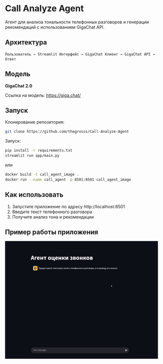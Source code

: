 ﻿# Call Analyze Agent

Агент для анализа тональности телефонных разговоров и генерации рекомендаций с использованием GigaChat API.

## Архитектура

```
Пользователь → Streamlit Интерфейс → GigaChat Клиент → GigaChat API → Ответ
```

## Модель

**GigaChat 2.0**

Ссылка на модель: https://giga.chat/

## Запуск

Клонирование репозитория:
```bash
git clone https://github.com/thegrosss/Call-Analyze-Agent
```

Запуск:

```bash
pip install -r requirements.txt
streamlit run app/main.py
```
или

```bash
docker build -t call_agent_image .
docker run --name call_agent -p 8501:8501 call_agent_image
```

## Как использовать

1. Запустите приложение по адресу http://localhost:8501
2. Введите текст телефонного разговора
3. Получите анализ тона и рекомендации

## Пример работы приложения
![Пример работы приложения](demo.gif)



